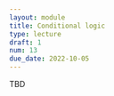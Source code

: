 ```yaml
---
layout: module
title: Conditional logic
type: lecture
draft: 1
num: 13
due_date: 2022-10-05
---
```


TBD